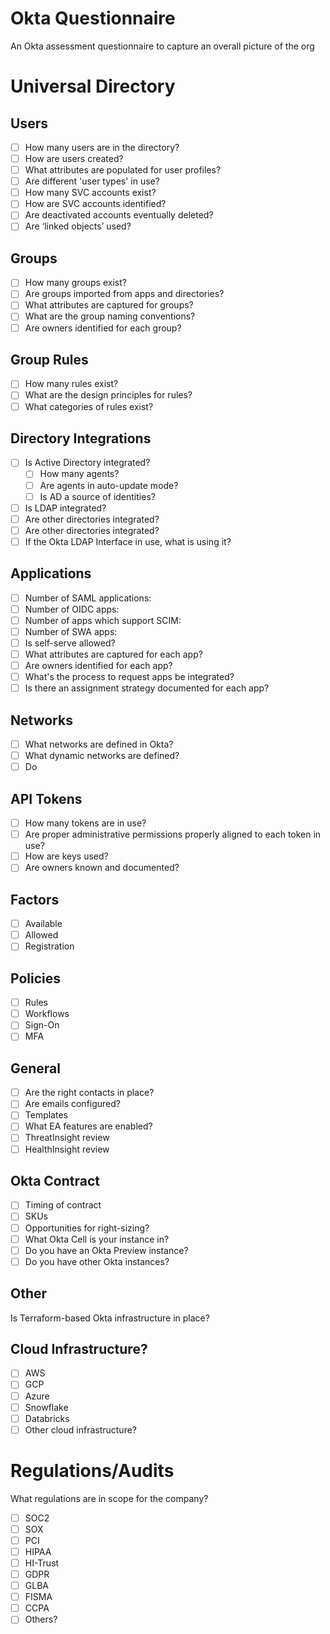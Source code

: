 # Okta Questionnaire
An Okta assessment questionnaire to capture an overall picture of the org

# Universal Directory

## Users
- [ ] How many users are in the directory?
- [ ] How are users created?
- [ ] What attributes are populated for user profiles?
- [ ] Are different 'user types' in use?
- [ ] How many SVC accounts exist?
- [ ] How are SVC accounts identified?
- [ ] Are deactivated accounts eventually deleted?
- [ ] Are ‘linked objects’ used?

## Groups
- [ ] How many groups exist?
- [ ] Are groups imported from apps and directories?
- [ ] What attributes are captured for groups?
- [ ] What are the group naming conventions?
- [ ] Are owners identified for each group?

## Group Rules
- [ ] How many rules exist?
- [ ] What are the design principles for rules?
- [ ] What categories of rules exist?

## Directory Integrations
- [ ] Is Active Directory integrated?
    - [ ] How many agents?
    - [ ] Are agents in auto-update mode?
    - [ ] Is AD a source of identities?
- [ ] Is LDAP integrated?
- [ ] Are other directories integrated?
- [ ] Are other directories integrated?
- [ ] If the Okta LDAP Interface in use, what is using it?

## Applications
- [ ] Number of SAML applications: 
- [ ] Number of OIDC apps: 
- [ ] Number of apps which support SCIM:
- [ ] Number of SWA apps:
- [ ] Is self-serve allowed?
- [ ] What attributes are captured for each app?
- [ ] Are owners identified for each app?
- [ ] What's the process to request apps be integrated?
- [ ] Is there an assignment strategy documented for each app?

## Networks
- [ ] What networks are defined in Okta?
- [ ] What dynamic networks are defined?
- [ ] Do 

## API Tokens
- [ ] How many tokens are in use?
- [ ] Are proper administrative permissions properly aligned to each token in use?
- [ ] How are keys used?
- [ ] Are owners known and documented?

## Factors
- [ ] Available
- [ ] Allowed
- [ ] Registration

## Policies
- [ ] Rules
- [ ] Workflows
- [ ] Sign-On
- [ ] MFA

## General
- [ ] Are the right contacts in place?
- [ ] Are emails configured?
- [ ] Templates 
- [ ] What EA features are enabled?
- [ ] ThreatInsight review
- [ ] HealthInsight review

## Okta Contract
- [ ] Timing of contract
- [ ] SKUs
- [ ] Opportunities for right-sizing?
- [ ] What Okta Cell is your instance in?
- [ ] Do you have an Okta Preview instance?
- [ ] Do you have other Okta instances?

## Other
Is Terraform-based Okta infrastructure in place?

## Cloud Infrastructure?
- [ ] AWS
- [ ] GCP
- [ ] Azure
- [ ] Snowflake
- [ ] Databricks
- [ ] Other cloud infrastructure?

# Regulations/Audits

What regulations are in scope for the company?
- [ ] SOC2
- [ ] SOX
- [ ] PCI
- [ ] HIPAA
- [ ] HI-Trust
- [ ] GDPR
- [ ] GLBA
- [ ] FISMA
- [ ] CCPA
- [ ] Others?
